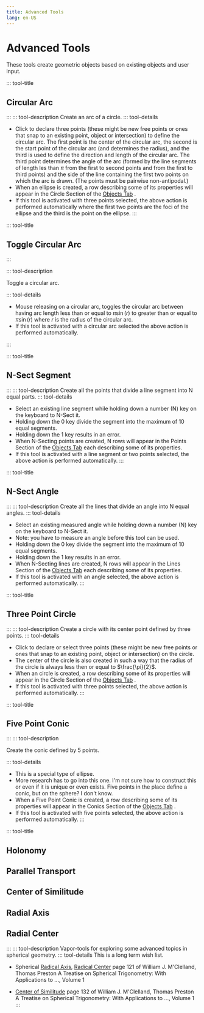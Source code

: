 ```yaml
---
title: Advanced Tools
lang: en-US
---
```


# Advanced Tools

These tools create geometric objects based on existing objects and user input.

::: tool-title

## Circular Arc

:::
::: tool-description
Create an arc of a circle.
::: tool-details

- Click to declare three points (these might be new free points or ones that snap to an existing point, object or intersection) to define the circular arc. The first point is the center of the circular arc, the second is the start point of the circular arc (and determines the radius), and the third is used to define the direction and length of the circular arc. The third point determines the angle of the arc (formed by the line segments of length les than $\pi$ from the first to second points and from the first to third points) and the side of the line containing the first two points on which the arc is drawn. (The points must be pairwise non-antipodal.)
- When an ellipse is created, a row describing some of its properties will appear in the Circle Section of the [Objects Tab](/userguide/#objects-tab) <icon-base  iconName="objectsTab"> </icon-base>.
- If this tool is activated with three points selected, the above action is performed automatically where the first two points are the foci of the ellipse and the third is the point on the ellipse.
  :::

::: tool-title

## Toggle Circular Arc

:::

::: tool-description

Toggle a circular arc.

::: tool-details

- Mouse releasing on a circular arc, toggles the circular arc between having arc length less than or equal to $\pi\sin(r)$ to greater than or equal to $\pi\sin(r)$ where $r$ is the radius of the circular arc.
- If this tool is activated with a circular arc selected the above action is performed automatically.

:::

::: tool-title

## N-Sect Segment <icon-base notInLine iconName="nSectPoint" />

:::
::: tool-description
Create all the points that divide a line segment into N equal parts.
::: tool-details

- Select an existing line segment while holding down a number (N) key on the keyboard to N-Sect it.
- Holding down the 0 key divide the segment into the maximum of 10 equal segments.
- Holding down the 1 key results in an error.
- When N-Secting points are created, N rows will appear in the Points Section of the [Objects Tab](/userguide/#objects-tab) <icon-base  iconName="objectsTab"> </icon-base> each describing some of its properties.
- If this tool is activated with a line segment or two points selected, the above action is performed automatically.
  :::

::: tool-title

## N-Sect Angle <icon-base notInLine iconName="nSectLine" />

:::
::: tool-description
Create all the lines that divide an angle into N equal angles.
::: tool-details

- Select an existing measured angle while holding down a number (N) key on the keyboard to N-Sect it.
- Note: you have to measure an angle before this tool can be used.
- Holding down the 0 key divide the segment into the maximum of 10 equal segments.
- Holding down the 1 key results in an error.
- When N-Secting lines are created, N rows will appear in the Lines Section of the [Objects Tab](/userguide/#objects-tab) <icon-base  iconName="objectsTab"> </icon-base> each describing some of its properties.
- If this tool is activated with an angle selected, the above action is performed automatically.
  :::

::: tool-title

## Three Point Circle <icon-base notInLine iconName="threePointCircle" />

:::
::: tool-description
Create a circle with its center point defined by three points.
::: tool-details

- Click to declare or select three points (these might be new free points or ones that snap to an existing point, object or intersection) on the circle.
- The center of the circle is also created in such a way that the radius of the circle is always less then or equal to $\frac{\pi}{2}$.
- When an circle is created, a row describing some of its properties will appear in the Circle Section of the [Objects Tab](/userguide/#objects-tab) <icon-base  iconName="objectsTab"> </icon-base>.
- If this tool is activated with three points selected, the above action is performed automatically.
  :::

::: tool-title

## Five Point Conic

:::
::: tool-description

Create the conic defined by 5 points.

::: tool-details

- This is a special type of ellipse.
- More research has to go into this one. I'm not sure how to construct this or even if it is unique or even exists. Five points in the place define a conic, but on the sphere? I don't know.
- When a Five Point Conic is created, a row describing some of its properties will appear in the Conics Section of the [Objects Tab](/userguide/#objects-tab) <icon-base  iconName="objectsTab"> </icon-base>.
- If this tool is activated with five points selected, the above action is performed automatically.
  :::

::: tool-title

## Holonomy

## Parallel Transport

## Center of Similitude

## Radial Axis

## Radial Center

:::
::: tool-description
Vapor-tools for exploring some advanced topics in spherical geometry.
::: tool-details
This is a long term wish list.

- Spherical [Radical Axis](https://en.wikipedia.org/wiki/Radical_axis), [Radical Center](https://www.google.com/books/edition/A_Treatise_on_Spherical_Trigonometry/4IsLAAAAYAAJ?hl=en&gbpv=1&dq=radical+axis+M%27Clelland,+Thomas+Preston&pg=PA123&printsec=frontcover) page 121 of William J. M'Clelland, Thomas Preston A Treatise on Spherical Trigonometry: With Applications to ..., Volume 1

- [Center of Similitude](https://www.google.com/books/edition/A_Treatise_on_Spherical_Trigonometry/4IsLAAAAYAAJ?hl=en&gbpv=1&dq=Center+of+Similitude++M%27Clelland,+Thomas+Preston&pg=PA132&printsec=frontcover) page 132 of William J. M'Clelland, Thomas Preston A Treatise on Spherical Trigonometry: With Applications to ..., Volume 1
  :::
